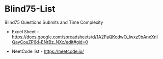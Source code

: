 # Blind75-List
Blind75 Questions Submits and Time Complexity

* Excel Sheet - https://docs.google.com/spreadsheets/d/1A2PaQKcdwO_lwxz9bAnxXnIQayCouZP6d-ENrBz_NXc/edit#gid=0

* NeetCode list - https://neetcode.io/
